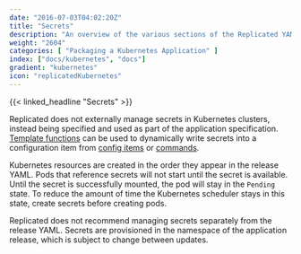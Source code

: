 ```yaml
---
date: "2016-07-03T04:02:20Z"
title: "Secrets"
description: "An overview of the various sections of the Replicated YAML."
weight: "2604"
categories: [ "Packaging a Kubernetes Application" ]
index: ["docs/kubernetes", "docs"]
gradient: "kubernetes"
icon: "replicatedKubernetes"
---
```


{{< linked_headline "Secrets" >}}

Replicated does not externally manage secrets in Kubernetes clusters, instead being specified and used as part of the application specification. [Template functions](../template-functions) can be used to dynamically write secrets into a configuration item from [config items](/docs/config-screen/config-yaml) or [commands](/docs/config-screen/commands).

Kubernetes resources are created in the order they appear in the release YAML. Pods that reference secrets will not start until the secret is available. Until the secret is successfully mounted, the pod will stay in the `Pending` state. To reduce the amount of time the Kubernetes scheduler stays in this state, create secrets before creating pods.

Replicated does not recommend managing secrets separately from the release YAML. Secrets are provisioned in the namespace of the application release, which is subject to change between updates.
